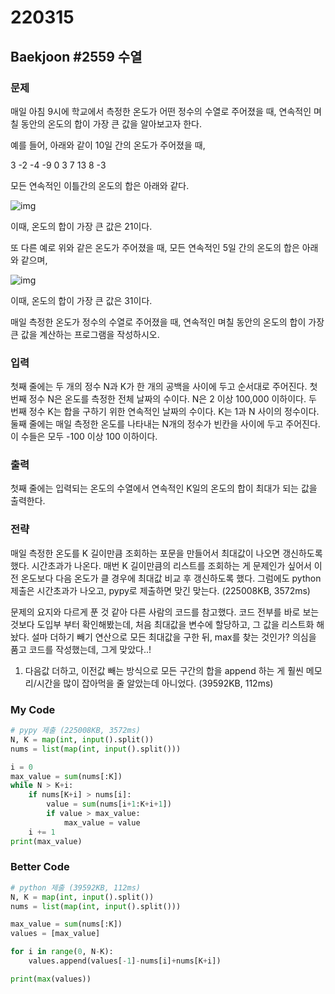 # 220315



## Baekjoon #2559 수열



### 문제

매일 아침 9시에 학교에서 측정한 온도가 어떤 정수의 수열로 주어졌을 때, 연속적인 며칠 동안의 온도의 합이 가장 큰 값을 알아보고자 한다.

예를 들어, 아래와 같이 10일 간의 온도가 주어졌을 때, 

3 -2 -4 -9 0 3 7 13 8 -3

모든 연속적인 이틀간의 온도의 합은 아래와 같다.

![img](https://upload.acmicpc.net/563b6bfd-12ff-4275-a869-90fdd43b6deb/-/preview/)

이때, 온도의 합이 가장 큰 값은 21이다. 

또 다른 예로 위와 같은 온도가 주어졌을 때, 모든 연속적인 5일 간의 온도의 합은 아래와 같으며, 

![img](https://upload.acmicpc.net/cb8d846c-2f90-475a-8901-1fb69de87397/-/preview/)

이때, 온도의 합이 가장 큰 값은 31이다.

매일 측정한 온도가 정수의 수열로 주어졌을 때, 연속적인 며칠 동안의 온도의 합이 가장 큰 값을 계산하는 프로그램을 작성하시오. 



### 입력

첫째 줄에는 두 개의 정수 N과 K가 한 개의 공백을 사이에 두고 순서대로 주어진다. 첫 번째 정수 N은 온도를 측정한 전체 날짜의 수이다. N은 2 이상 100,000 이하이다. 두 번째 정수 K는 합을 구하기 위한 연속적인 날짜의 수이다. K는 1과 N 사이의 정수이다. 둘째 줄에는 매일 측정한 온도를 나타내는 N개의 정수가 빈칸을 사이에 두고 주어진다. 이 수들은 모두 -100 이상 100 이하이다. 



### 출력

첫째 줄에는 입력되는 온도의 수열에서 연속적인 K일의 온도의 합이 최대가 되는 값을 출력한다.



### 전략

매일 측정한 온도를 K 길이만큼 조회하는 포문을 만들어서 최대값이 나오면 갱신하도록 했다. 
시간초과가 나온다. 
매번 K 길이만큼의 리스트를 조회하는 게 문제인가 싶어서 이전 온도보다 다음 온도가 클 경우에 최대값 비교 후 갱신하도록 했다. 
그럼에도 python 제출은 시간초과가 나오고, pypy로 제출하면 맞긴 맞는다. (225008KB, 3572ms)

문제의 요지와 다르게 푼 것 같아 다른 사람의 코드를 참고했다. 
코드 전부를 바로 보는 것보다 도입부 부터 확인해봤는데, 처음 최대값을 변수에 할당하고, 그 값을 리스트화 해놨다.
설마 더하기 빼기 연산으로 모든 최대값을 구한 뒤, max를 찾는 것인가? 의심을 품고 코드를 작성했는데, 그게 맞았다..!

1. 다음값 더하고, 이전값 빼는 방식으로 모든 구간의 합을 append 하는 게 훨씬 메모리/시간을 많이 잡아먹을 줄 알았는데 아니었다. (39592KB, 112ms)



### My Code

```python
# pypy 제출 (225008KB, 3572ms)
N, K = map(int, input().split())
nums = list(map(int, input().split()))

i = 0
max_value = sum(nums[:K])
while N > K+i:
    if nums[K+i] > nums[i]:
        value = sum(nums[i+1:K+i+1])
        if value > max_value:
            max_value = value
    i += 1
print(max_value)
```



### Better Code

```python
# python 제출 (39592KB, 112ms)
N, K = map(int, input().split())
nums = list(map(int, input().split()))

max_value = sum(nums[:K])
values = [max_value]

for i in range(0, N-K):
    values.append(values[-1]-nums[i]+nums[K+i])

print(max(values))
```